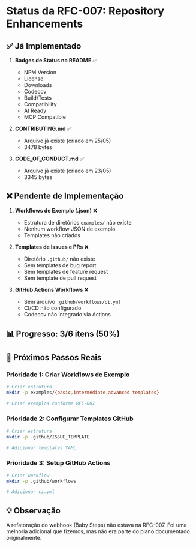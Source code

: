 # Status da RFC-007: Repository Enhancements

## ✅ Já Implementado

1. **Badges de Status no README** ✅
   - NPM Version
   - License
   - Downloads
   - Codecov
   - Build/Tests
   - Compatibility
   - AI Ready
   - MCP Compatible

2. **CONTRIBUTING.md** ✅
   - Arquivo já existe (criado em 25/05)
   - 3478 bytes

3. **CODE_OF_CONDUCT.md** ✅
   - Arquivo já existe (criado em 23/05)
   - 3345 bytes

## ❌ Pendente de Implementação

1. **Workflows de Exemplo (.json)** ❌
   - Estrutura de diretórios `examples/` não existe
   - Nenhum workflow JSON de exemplo
   - Templates não criados

2. **Templates de Issues e PRs** ❌
   - Diretório `.github/` não existe
   - Sem templates de bug report
   - Sem templates de feature request
   - Sem template de pull request

3. **GitHub Actions Workflows** ❌
   - Sem arquivo `.github/workflows/ci.yml`
   - CI/CD não configurado
   - Codecov não integrado via Actions

## 📊 Progresso: 3/6 itens (50%)

## 🎯 Próximos Passos Reais

### Prioridade 1: Criar Workflows de Exemplo
```bash
# Criar estrutura
mkdir -p examples/{basic,intermediate,advanced,templates}

# Criar exemplos conforme RFC-007
```

### Prioridade 2: Configurar Templates GitHub
```bash
# Criar estrutura
mkdir -p .github/ISSUE_TEMPLATE

# Adicionar templates YAML
```

### Prioridade 3: Setup GitHub Actions
```bash
# Criar workflow
mkdir -p .github/workflows

# Adicionar ci.yml
```

## 💡 Observação

A refatoração do webhook (Baby Steps) não estava na RFC-007. Foi uma melhoria adicional que fizemos, mas não era parte do plano documentado originalmente.